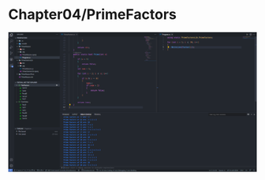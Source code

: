 # Chapter04/PrimeFactors
![PrimeFactors](https://raw.githubusercontent.com/AliKZ07/Practice_CS/main/content/images/PrimeFactors.png)